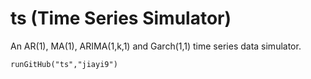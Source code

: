 # ts (Time Series Simulator)

An AR(1), MA(1), ARIMA(1,k,1) and Garch(1,1) time series data simulator.

`runGitHub("ts","jiayi9")`
